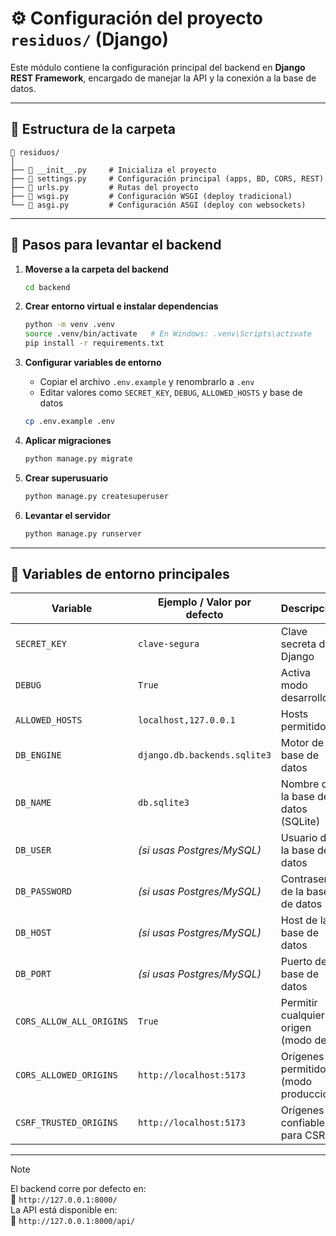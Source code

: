 # ⚙️ Configuración del proyecto `residuos/` (Django)

Este módulo contiene la configuración principal del backend en **Django REST Framework**, encargado de manejar la API y la conexión a la base de datos.

---

## 📂 Estructura de la carpeta

```text
📁 residuos/
│
├── 📄 __init__.py     # Inicializa el proyecto
├── 📄 settings.py     # Configuración principal (apps, BD, CORS, REST)
├── 📄 urls.py         # Rutas del proyecto
├── 📄 wsgi.py         # Configuración WSGI (deploy tradicional)
└── 📄 asgi.py         # Configuración ASGI (deploy con websockets)
```

---

## 🚀 Pasos para levantar el backend

1. **Moverse a la carpeta del backend**
   ```bash
   cd backend
   ```

2. **Crear entorno virtual e instalar dependencias**
   ```bash
   python -m venv .venv
   source .venv/bin/activate   # En Windows: .venv\Scripts\activate
   pip install -r requirements.txt
   ```

3. **Configurar variables de entorno**
   - Copiar el archivo `.env.example` y renombrarlo a `.env`
   - Editar valores como `SECRET_KEY`, `DEBUG`, `ALLOWED_HOSTS` y base de datos
   ```bash
   cp .env.example .env
   ```

4. **Aplicar migraciones**
   ```bash
   python manage.py migrate
   ```

5. **Crear superusuario**
   ```bash
   python manage.py createsuperuser
   ```

6. **Levantar el servidor**
   ```bash
   python manage.py runserver
   ```

---

## 🔐 Variables de entorno principales

| Variable              | Ejemplo / Valor por defecto   | Descripción                              |
|-----------------------|-------------------------------|------------------------------------------|
| `SECRET_KEY`          | `clave-segura`               | Clave secreta de Django                   |
| `DEBUG`               | `True`                       | Activa modo desarrollo                    |
| `ALLOWED_HOSTS`       | `localhost,127.0.0.1`        | Hosts permitidos                          |
| `DB_ENGINE`           | `django.db.backends.sqlite3` | Motor de base de datos                    |
| `DB_NAME`             | `db.sqlite3`                 | Nombre de la base de datos (SQLite)       |
| `DB_USER`             | *(si usas Postgres/MySQL)*   | Usuario de la base de datos               |
| `DB_PASSWORD`         | *(si usas Postgres/MySQL)*   | Contraseña de la base de datos            |
| `DB_HOST`             | *(si usas Postgres/MySQL)*   | Host de la base de datos                  |
| `DB_PORT`             | *(si usas Postgres/MySQL)*   | Puerto de la base de datos                |
| `CORS_ALLOW_ALL_ORIGINS` | `True`                    | Permitir cualquier origen (modo dev)      |
| `CORS_ALLOWED_ORIGINS`   | `http://localhost:5173`    | Orígenes permitidos (modo producción)     |
| `CSRF_TRUSTED_ORIGINS`   | `http://localhost:5173`    | Orígenes confiables para CSRF             |

---

> [!NOTE]  
> El backend corre por defecto en:  
> 🔗 `http://127.0.0.1:8000/`  
> La API está disponible en:  
> 🔗 `http://127.0.0.1:8000/api/`
